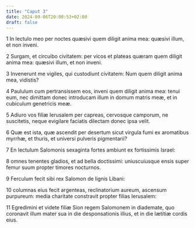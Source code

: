 ```yaml
---
title: "Caput 3"
date: 2024-09-06T20:00:53+02:00
draft: false
---
```



1 In lectulo meo per noctes quæsivi quem diligit anima mea: quæsivi illum, et non inveni.

2 Surgam, et circuibo civitatem: per vicos et plateas quæram quem diligit anima mea: quæsivi illum, et non inveni.

3 Invenerunt me vigiles, qui custodiunt civitatem: Num quem diligit anima mea, vidistis?

4 Paululum cum pertransissem eos, inveni quem diligit anima mea: tenui eum, nec dimittam donec introducam illum in domum matris meæ, et in cubiculum genetricis meæ.

5 Adiuro vos filiæ Ierusalem per capreas, cervosque camporum, ne suscitetis, neque evigilare faciatis dilectam donec ipsa velit.

6 Quæ est ista, quæ ascendit per desertum sicut virgula fumi ex aromatibus myrrhæ, et thuris, et universi pulveris pigmentarii?

7 En lectulum Salomonis sexaginta fortes ambiunt ex fortissimis Israel:

8 omnes tenentes gladios, et ad bella doctissimi: uniuscuiusque ensis super femur suum propter timores nocturnos.

9 Ferculum fecit sibi rex Salomon de lignis Libani:

10 columnas eius fecit argenteas, reclinatorium aureum, ascensum purpureum: media charitate constravit propter filias Ierusalem:

11 Egredimini et videte filiæ Sion regem Salomonem in diademate, quo coronavit illum mater sua in die desponsationis illius, et in die lætitiæ cordis eius.

